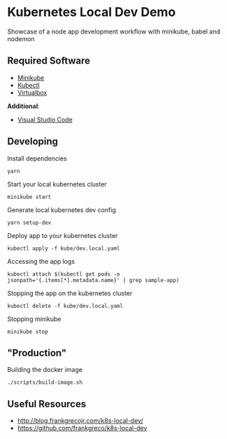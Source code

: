 # Kubernetes Local Dev Demo

Showcase of a node app development workflow with minikube, babel and nodemon

## Required Software

- [Minikube](https://github.com/kubernetes/minikube/releases)
- [Kubectl](https://kubernetes.io/docs/tasks/tools/install-kubectl/)
- [Virtualbox](https://www.virtualbox.org/wiki/Downloads)

**Additional**:

- [Visual Studio Code](https://code.visualstudio.com/download)

## Developing

Install dependencies

```shell
yarn
```

Start your local kubernetes cluster

```shell
minikube start
```

Generate local kubernetes dev config

```shell
yarn setup-dev
```

Deploy app to your kubernetes cluster

```shell
kubectl apply -f kube/dev.local.yaml
```

Accessing the app logs

```shell
kubectl attach $(kubectl get pods -o jsonpath='{.items[*].metadata.name}' | grep sample-app)
```

Stopping the app on the kubernetes cluster

```shell
kubectl delete -f kube/dev.local.yaml
```

Stopping minikube

```shell
minikube stop
```

## "Production"

Building the docker image

```shell
./scripts/build-image.sh
```


## Useful Resources

- http://blog.frankgrecojr.com/k8s-local-dev/
- https://github.com/frankgreco/k8s-local-dev
